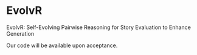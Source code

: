 # EvolvR
EvolvR: Self-Evolving Pairwise Reasoning for Story Evaluation to Enhance Generation

Our code will be available upon acceptance.
